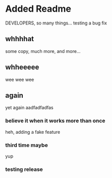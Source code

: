 # Added Readme

DEVELOPERS, so many things... testing a bug fix


## whhhhat

some copy, much more, and more...


## whheeeee

wee wee wee


## again

yet again aadfadfadfas


### believe it when it works more than once

heh, adding a fake feature

### third time maybe

yup

### testing release
